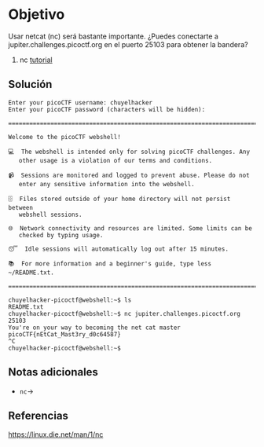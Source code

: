 # Objetivo

Usar netcat (nc) será bastante importante. ¿Puedes conectarte a jupiter.challenges.picoctf.org en el puerto 25103 para obtener la bandera?
1. nc [tutorial](https://linux.die.net/man/1/nc)

## Solución

```
Enter your picoCTF username: chuyelhacker
Enter your picoCTF password (characters will be hidden): 

==========================================================================

Welcome to the picoCTF webshell!

💻  The webshell is intended only for solving picoCTF challenges. Any
   other usage is a violation of our terms and conditions.

📹  Sessions are monitored and logged to prevent abuse. Please do not
   enter any sensitive information into the webshell.

🗄  Files stored outside of your home directory will not persist between
   webshell sessions.

🌐  Network connectivity and resources are limited. Some limits can be
   checked by typing usage.

😴  Idle sessions will automatically log out after 15 minutes.

📚  For more information and a beginner's guide, type less ~/README.txt.

==========================================================================

chuyelhacker-picoctf@webshell:~$ ls
README.txt
chuyelhacker-picoctf@webshell:~$ nc jupiter.challenges.picoctf.org 25103
You're on your way to becoming the net cat master
picoCTF{nEtCat_Mast3ry_d0c64587}
^C
chuyelhacker-picoctf@webshell:~$ 
```

## Notas adicionales

- `nc`->
## Referencias

https://linux.die.net/man/1/nc